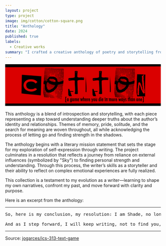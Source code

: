 ```yaml
---
layout: project
type: project
image: img/cotton/cotton-square.png
title: "Anthology"
date: 2024
published: true
labels:
  - Creative works
summary: "I crafted a creative anthology of poetry and storytelling from ENG 100."
---
```


<img class="img-fluid" src="../img/cotton/cotton-header.png">

This anthology is a blend of introspection and storytelling, with each piece representing a step toward understanding deeper truths about the author’s identity and relationships. Themes of memory, pride, solitude, and the search for meaning are woven throughout, all while acknowledging the process of letting go and finding strength in the shadows.

The anthology begins with a literary mission statement that sets the stage for my exploration of self-expression through writing. The project culminates in a resolution that reflects a journey from reliance on external influences (symbolized by "Sky") to finding personal strength and understanding. Through this process, the writer’s skills as a storyteller and their ability to reflect on complex emotional experiences are fully realized.

This collection is a testament to my evolution as a writer—learning to shape my own narratives, confront my past, and move forward with clarity and purpose.

Here is an excerpt from the anthology:
<hr>

<pre>
So, here is my conclusion, my resolution: I am Shade, no longer chasing light but embracing the twilight, where the past meets the present, and the unknown beckons. I carry my own strength, my own stories, and my own hope. Sky, thank you for the light, for the lessons, and for showing me what it means to be me. You were the sun that set my journey in motion, and I was the moon, reflecting your glow. Now, the sun has risen elsewhere, and I walk beneath the stars.

And as I step forward, I will keep writing, not to find you, nor to define myself against you. I will write because this is who I am. It is how I shine.
</pre>

<hr>

Source: <a href="https://github.com/jogarces/ics-313-text-game"><i class="large github icon "></i>jogarces/ics-313-text-game</a>
